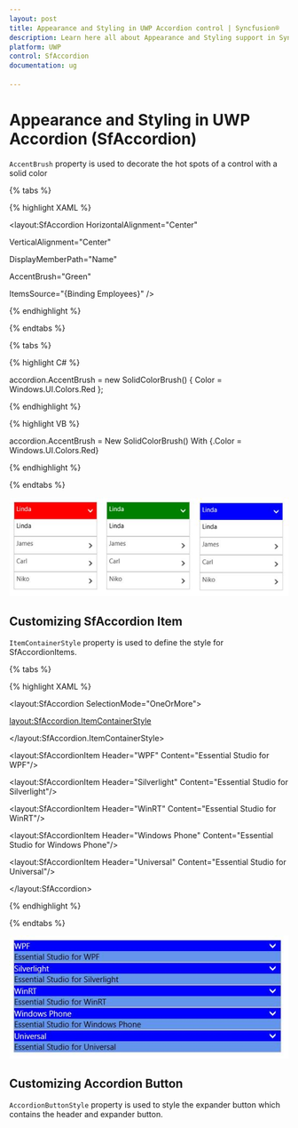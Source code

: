 ```yaml
---
layout: post
title: Appearance and Styling in UWP Accordion control | Syncfusion®
description: Learn here all about Appearance and Styling support in Syncfusion® UWP Accordion (SfAccordion) control and more.
platform: UWP
control: SfAccordion
documentation: ug

---
```


# Appearance and Styling in UWP Accordion (SfAccordion)

`AccentBrush` property is used to decorate the hot spots of a control with a solid color

{% tabs %}

{% highlight XAML %}

<layout:SfAccordion HorizontalAlignment="Center"

VerticalAlignment="Center"            

DisplayMemberPath="Name" 

AccentBrush="Green"

ItemsSource="{Binding Employees}" />

{% endhighlight %}

{% endtabs %}

{% tabs %}

{% highlight C# %}

accordion.AccentBrush = new SolidColorBrush() { Color = Windows.UI.Colors.Red };

{% endhighlight %}

{% highlight VB %}

accordion.AccentBrush = New SolidColorBrush() With {.Color = Windows.UI.Colors.Red}

{% endhighlight %}

{% endtabs %}

![appearence-and-styling-img1](Appearence-and-Styling-images/appearence-and-styling-img1.jpeg)


## Customizing SfAccordion Item

`ItemContainerStyle` property is used to define the style for SfAccordionItems.

{% tabs %}

{% highlight XAML %}

<layout:SfAccordion SelectionMode="OneOrMore">

<layout:SfAccordion.ItemContainerStyle>

<Style TargetType="layout:SfAccordionItem">

<Setter Property="Background" Value="CornflowerBlue"/>

</Style>

</layout:SfAccordion.ItemContainerStyle>

<layout:SfAccordionItem Header="WPF"
                        Content="Essential Studio for WPF"/>

<layout:SfAccordionItem Header="Silverlight"
                        Content="Essential Studio for Silverlight"/>
						
<layout:SfAccordionItem Header="WinRT"
                        Content="Essential Studio for WinRT"/>
						
<layout:SfAccordionItem Header="Windows Phone"
                        Content="Essential Studio for Windows Phone"/>
						
<layout:SfAccordionItem Header="Universal"
                        Content="Essential Studio for Universal"/>
						
</layout:SfAccordion>

{% endhighlight %}

{% endtabs %}

![appearence-and-styling-img2](Appearence-and-Styling-images/appearence-and-styling-img2.jpeg)

## Customizing Accordion Button

`AccordionButtonStyle` property is used to style the expander button which contains the header and expander button.

